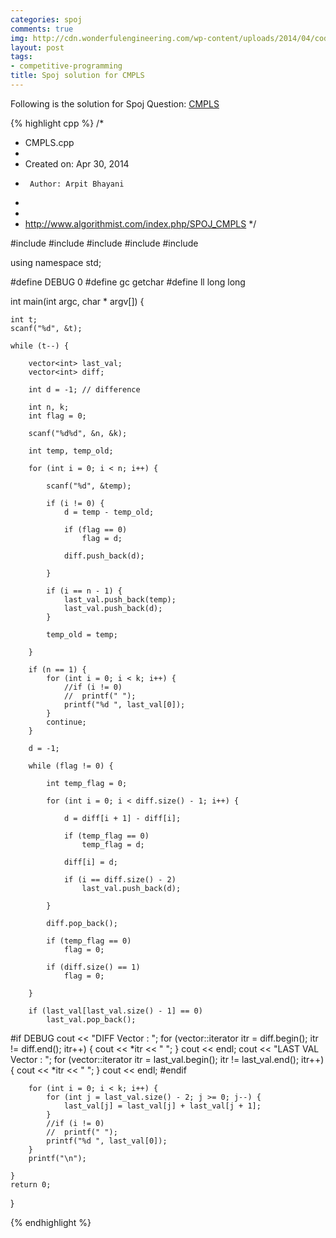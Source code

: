 ```yaml
---
categories: spoj
comments: true
img: http://cdn.wonderfulengineering.com/wp-content/uploads/2014/04/code-wallpaper-6.png
layout: post
tags:
- competitive-programming
title: Spoj solution for CMPLS
---
```


Following is the solution for Spoj Question: [CMPLS](http://www.spoj.com/problems/CMPLS/)

{% highlight cpp %}
/*
 * CMPLS.cpp
 *
 *  Created on: Apr 30, 2014
 *      Author: Arpit Bhayani
 *
 *
 *  http://www.algorithmist.com/index.php/SPOJ_CMPLS
 */

#include <cstdio>
#include <cstdlib>
#include <iostream>
#include <vector>
#include <climits>

using namespace std;

#define DEBUG 0
#define gc getchar
#define ll long long

int main(int argc, char * argv[]) {

	int t;
	scanf("%d", &t);

	while (t--) {

		vector<int> last_val;
		vector<int> diff;

		int d = -1;	// difference

		int n, k;
		int flag = 0;

		scanf("%d%d", &n, &k);

		int temp, temp_old;

		for (int i = 0; i < n; i++) {

			scanf("%d", &temp);

			if (i != 0) {
				d = temp - temp_old;

				if (flag == 0)
					flag = d;

				diff.push_back(d);

			}

			if (i == n - 1) {
				last_val.push_back(temp);
				last_val.push_back(d);
			}

			temp_old = temp;

		}

		if (n == 1) {
			for (int i = 0; i < k; i++) {
				//if (i != 0)
				//	printf(" ");
				printf("%d ", last_val[0]);
			}
			continue;
		}

		d = -1;

		while (flag != 0) {

			int temp_flag = 0;

			for (int i = 0; i < diff.size() - 1; i++) {

				d = diff[i + 1] - diff[i];

				if (temp_flag == 0)
					temp_flag = d;

				diff[i] = d;

				if (i == diff.size() - 2)
					last_val.push_back(d);

			}

			diff.pop_back();

			if (temp_flag == 0)
				flag = 0;

			if (diff.size() == 1)
				flag = 0;

		}

		if (last_val[last_val.size() - 1] == 0)
			last_val.pop_back();

#if DEBUG
		cout << "DIFF Vector : ";
		for (vector<int>::iterator itr = diff.begin(); itr != diff.end();
				itr++) {
			cout << *itr << " ";
		}
		cout << endl;
		cout << "LAST VAL Vector : ";
		for (vector<int>::iterator itr = last_val.begin();
				itr != last_val.end(); itr++) {
			cout << *itr << " ";
		}
		cout << endl;
#endif

		for (int i = 0; i < k; i++) {
			for (int j = last_val.size() - 2; j >= 0; j--) {
				last_val[j] = last_val[j] + last_val[j + 1];
			}
			//if (i != 0)
			//	printf(" ");
			printf("%d ", last_val[0]);
		}
		printf("\n");

	}
	return 0;
}

{% endhighlight %}
